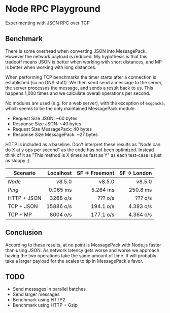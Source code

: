 # Node RPC Playground

Experimenting with JSON RPC over TCP

## Benchmark

There is some overhead when converting JSON into MessagePack. However the network payload is reduced. My hypothesis is that this tradeoff means JSON is better when working with short distances, and MP is better when working with long distances.

When performing TCP benchmarks the timer starts after a connection is established (so no DNS stuff). We then send send a message to the server, the server processes the message, and sends a result back to us. This happens 1,000 times and we calculate overall operations per second.

No modules are used (e.g. for a web server), with the exception of `msgpack5`, which seems to be the only maintained MessagePack module.

* Request Size JSON: ~60 bytes
* Response Size JSON: ~40 bytes
* Request Size MessagePack: 40 bytes
* Response Size MessagePack: ~27 bytes

HTTP is included as a baseline. Don't interpret these results as "Node can do X at y ops per second" as the code has not been optimized. Instead think of it as "This method is X times as fast as Y" as each test-case is just as sloppy ;).

| Scenario    | Localhost | SF -> Freemont | SF -> London |
|-------------|----------:|---------------:|-------------:|
| _Node_      | v8.5.0    | v8.5.0         | v8.5.0       |
| _Ping_      | 0.065 ms  | 5.264 ms       | 250.8 ms     |
| HTTP + JSON | 3268 o/s  | ??? o/s        | ??? o/s      |
| TCP + JSON  | 15886 o/s | 194.1 o/s      | 4.383 o/s    |
| TCP + MP    | 8004 o/s  | 177.1 o/s      | 4.364 o/s    |

## Conclusion

According to these results, at no point is MessagePack with Node.js faster than using JSON. As network latency gets worse and worse we approach having the two operations take the same amount of time. It will probably take a larger payload for the scales to tip in MessagePack's favor.

## TODO

* Send messages in parallel batches
* Send larger messages
* Benchmark using HTTP2
* Benchmark using HTTP + Gzip
